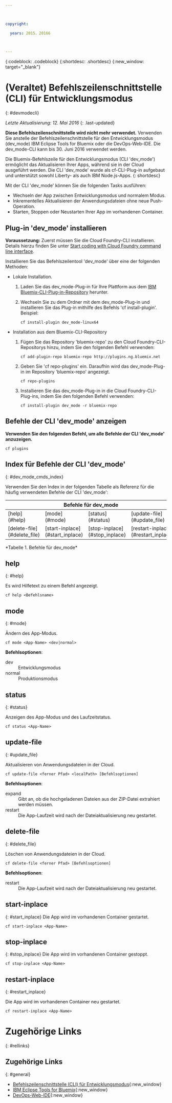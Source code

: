 ```yaml
---

 

copyright:

  years: 2015，20166

 

---
```


{:codeblock: .codeblock}
{:shortdesc: .shortdesc}
{:new_window: target="_blank"}

# (Veraltet) Befehlszeilenschnittstelle (CLI) für Entwicklungsmodus
{: #devmodecli}

*Letzte Aktualisierung: 12. Mai 2016*
{: .last-updated}

**Diese Befehlszeilenschnittstelle wird nicht mehr verwendet.** Verwenden Sie anstelle der Befehlszeilenschnittstelle für den Entwicklungsmodus (dev_mode) IBM Eclipse Tools for Bluemix oder die DevOps-Web-IDE. Die dev_mode-CLI kann bis 30. Juni 2016 verwendet werden.

Die Bluemix-Befehlszeile für den Entwicklungsmodus (CLI 'dev_mode') ermöglicht das Aktualisieren Ihrer Apps, während sie in der Cloud ausgeführt werden. Die CLI 'dev_mode' wurde als cf-CLI-Plug-in aufgebaut und unterstützt sowohl Liberty- als auch IBM Node.js-Apps.
{: shortdesc}
 

Mit der CLI 'dev_mode' können Sie die folgenden Tasks ausführen:
- Wechseln der App zwischen Entwicklungsmodus und normalem Modus.
- Inkrementelles Aktualisieren der Anwendungsdateien ohne neue Push-Operation.
- Starten, Stoppen oder Neustarten Ihrer App im vorhandenen Container.

## Plug-in 'dev_mode' installieren
**Voraussetzung:** Zuerst müssen Sie die Cloud Foundry-CLI installieren. Details hierzu finden Sie unter [Start coding with Cloud Foundry command line interface](https://github.com/cloudfoundry/cli). 


Installieren Sie das Befehlszeilentool 'dev_mode' über eine der folgenden Methoden:
- Lokale Installation.
  1. Laden Sie das dev_mode-Plug-in für Ihre Plattform aus dem [IBM Bluemix-CLI-Plug-in-Repository](http://plugins.{DomainName}) herunter.
  2. Wechseln Sie zu dem Ordner mit dem dev_mode-Plug-in und installieren Sie das Plug-in mithilfe des Befehls 'cf install-plugin'. Beispiel: 
  
        ```
        cf install-plugin dev_mode-linux64
        ```

- Installation aus dem Bluemix-CLI-Repository
  1. Fügen Sie das Repository 'bluemix-repo' zu den Cloud Foundry-CLI-Repositorys hinzu, indem Sie den folgenden Befehl verwenden:
  
        ```
        cf add-plugin-repo bluemix-repo http://plugins.ng.bluemix.net
        ```

  2. Geben Sie 'cf repo-plugins' ein. Daraufhin wird das dev_mode-Plug-in im Repository 'bluemix-repo' angezeigt.
		
		```
        cf repo-plugins
        ```
  
  3. Installieren Sie das dev_mode-Plug-in in die Cloud Foundry-CLI-Plug-ins, indem Sie den folgenden Befehl verwenden:
  
        ```
        cf install-plugin dev_mode -r bluemix-repo
        ```

## Befehle der CLI 'dev_mode' anzeigen
**Verwenden Sie den folgenden Befehl, um alle Befehle der CLI 'dev_mode' anzuzeigen.**

```
cf plugins
```

## Index für Befehle der CLI 'dev_mode'
{: #dev_mode_cmds_index}

Verwenden Sie den Index in der folgenden Tabelle als Referenz für die häufig verwendeten Befehle der CLI 'dev_mode':

<table summary="Index der Befehle für dev_mode"> 
 <thead>
 <th colspan="4">Befehle für dev_mode</th>
 </thead>
 <tbody> 
 <tr> 
 <td>[help](#help)</td> 
 <td>[mode](#mode)</td> 
 <td>[status](#status)</td>
 <td>[update-file](#update_file)</td>
 </tr> 
 <tr> 
 <td>[delete-file](#delete_file)</td>
 <td>[start-inplace](#start_inplace)</td>
 <td>[stop-inplace](#stop_inplace)</td>
 <td>[restart-inplace](#restart_inplace)</td>
 </tr>
  </tbody> 
 </table> 
*Tabelle 1. Befehle für dev_mode*



## help
{: #help}

Es wird Hilfetext zu einem Befehl angezeigt.

```
cf help <Befehlsname>
```


## mode
{: #mode}

Ändern des App-Modus.

```
cf mode <App-Name> <dev|normal>
```
<strong>Befehlsoptionen</strong>:

   <dl>
   <dt>dev</dt>
   <dd>Entwicklungsmodus</dd>
   <dt>normal</dt>
   <dd>Produktionsmodus</dd>
   </dl>


## status
{: #status}

Anzeigen des App-Modus und des Laufzeitstatus.
```
cf status <App-Name>
```



## update-file
{: #update_file}

Aktualisieren von Anwendungsdateien in der Cloud.

```
cf update-file <ferner Pfad> <localPath> [Befehlsoptionen]
```


<strong>Befehlsoptionen</strong>:

   <dl>
   <dt>expand</dt>
   <dd>Gibt an, ob die hochgeladenen Dateien aus der ZIP-Datei extrahiert werden müssen.</dd>
   <dt>restart</dt>
   <dd>Die App-Laufzeit wird nach der Dateiaktualisierung neu gestartet.</dd>
   </dl>


  
## delete-file
{: #delete_file}

Löschen von Anwendungsdateien in der Cloud.

```
cf delete-file <ferner Pfad> [Befehlsoptionen]
```


<strong>Befehlsoptionen</strong>:
 <dl>
   <dt>restart</dt>
   <dd>Die App-Laufzeit wird nach der Dateiaktualisierung neu gestartet.</dd>
  </dl>


## start-inplace
{: #start_inplace}
Die App wird im vorhandenen Container gestartet.

```
cf start-inplace <App-Name>
```



## stop-inplace
{: #stop_inplace}
Die App wird im vorhandenen Container gestoppt.

```
cf stop-inplace <App-Name>
```



## restart-inplace
{: #restart_inplace}

Die App wird im vorhandenen Container neu gestartet.

```
cf restart-inplace <App-Name>
```



# Zugehörige Links
{: #rellinks}

## Zugehörige Links
{: #general}
* [Befehlszeilenschnittstelle (CLI) für Entwicklungsmodus](http://clis.ng.bluemix.net/ui/repository.html#cf-plugins){:new_window}
* [IBM Eclipse Tools for Bluemix](../../manageapps/eclipsetools/eclipsetools.html){:new_window}
* [DevOps-Web-IDE](https://hub.jazz.net/docs/deploy/){:new_window}


